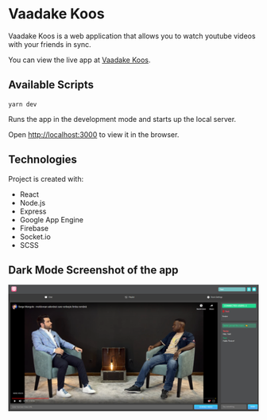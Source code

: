 # Vaadake Koos

Vaadake Koos is a web application that allows you to watch youtube videos with your friends in sync.

You can view the live app at [Vaadake Koos](https://vaadakekoos.web.app).

## Available Scripts

```
yarn dev
```

Runs the app in the development mode and starts up the local server.

Open [http://localhost:3000](http://localhost:3000) to view it in the browser.

## Technologies
Project is created with:
* React
* Node.js
* Express
* Google App Engine
* Firebase
* Socket.io
* SCSS

## Dark Mode Screenshot of the app
![Video Screen](./VaadakeKoos_VideoScreen_Preview.png)